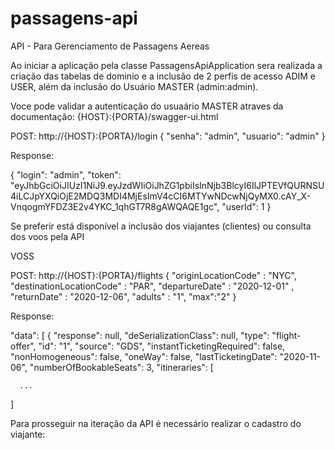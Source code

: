 # passagens-api
API - Para Gerenciamento de Passagens Aereas

Ao iniciar  a aplicação pela classe PassagensApiApplication sera realizada a criação das tabelas de dominio
e a inclusão de 2 perfis de acesso ADIM e USER, além da inclusão do Usuário MASTER (admin:admin).


Voce pode validar a autenticação do usuaário MASTER atraves da documentação: {HOST}:{PORTA}/swagger-ui.html

POST: http://{HOST}:{PORTA}/login
{
  "senha": "admin",
  "usuario": "admin"
}

Response:

{
  "login": "admin",
  "token": "eyJhbGciOiJIUzI1NiJ9.eyJzdWIiOiJhZG1pbiIsInNjb3BlcyI6IlJPTEVfQURNSU4iLCJpYXQiOjE2MDQ3MDI4MjEsImV4cCI6MTYwNDcwNjQyMX0.cAY_X-VnqogmYFDZ3E2v4YKC_1qhGT7R8gAWQAQE1gc",
  "userId": 1
}

Se preferir está disponível a inclusão dos viajantes (clientes) ou consulta dos voos pela API

VOSS
 
POST: http://{HOST}:{PORTA}/flights
{
	"originLocationCode" : "NYC",
	"destinationLocationCode" : "PAR",
	"departureDate" : "2020-12-01" ,
	"returnDate" : "2020-12-06",
	"adults" : "1",
	"max":"2"
}

Response:

"data": [
    {
      "response": null,
      "deSerializationClass": null,
      "type": "flight-offer",
      "id": "1",
      "source": "GDS",
      "instantTicketingRequired": false,
      "nonHomogeneous": false,
      "oneWay": false,
      "lastTicketingDate": "2020-11-06",
      "numberOfBookableSeats": 3,
      "itineraries": [
	  
	  ...
]


Para prosseguir na iteração da API é necessário realizar o cadastro do viajante:


